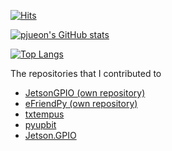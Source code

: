 [![Hits](https://hits.seeyoufarm.com/api/count/incr/badge.svg?url=https%3A%2F%2Fgithub.com%2Fpjueon%2Fpjueon%2F&count_bg=%2379C83D&title_bg=%23555555&icon=&icon_color=%23E7E7E7&title=hits&edge_flat=false)](https://hits.seeyoufarm.com)

[![pjueon's GitHub stats](https://github-readme-stats.vercel.app/api?username=pjueon&show_icons=true&theme=dark)](https://github.com/anuraghazra/github-readme-stats)

[![Top Langs](https://github-readme-stats.vercel.app/api/top-langs/?username=pjueon&theme=dark)](https://github.com/anuraghazra/github-readme-stats)

The repositories that I contributed to
- [JetsonGPIO (own repository)](https://github.com/pjueon/JetsonGPIO)
- [eFriendPy (own repository)](https://github.com/pjueon/eFriendPy)
- [txtempus](https://github.com/hzeller/txtempus/commits/master?author=pjueon)
- [pyupbit](https://github.com/sharebook-kr/pyupbit/commits/master?author=pjueon)
- [Jetson.GPIO](https://github.com/NVIDIA/jetson-gpio/commits/master?author=pjueon)
